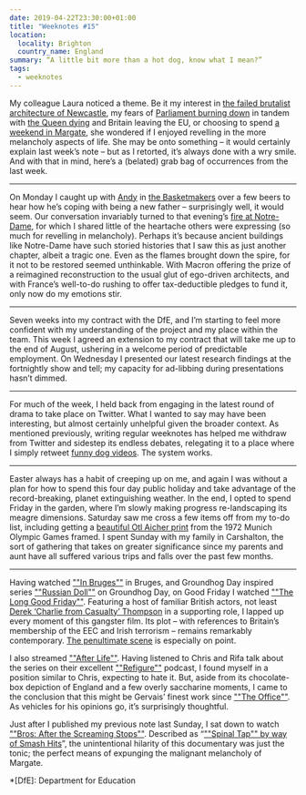 ```yaml
---
date: 2019-04-22T23:30:00+01:00
title: "Weeknotes #15"
location:
  locality: Brighton
  country_name: England
summary: “A little bit more than a hot dog, know what I mean?”
tags:
  - weeknotes
---
```


My colleague Laura noticed a theme. Be it my interest in [the failed brutalist architecture of Newcastle][1], my fears of [Parliament burning down][2] in tandem with [the Queen dying][3] and Britain leaving the EU, or choosing to spend [a weekend in Margate][4], she wondered if I enjoyed revelling in the more melancholy aspects of life. She may be onto something – it would certainly explain last week’s note – but as I retorted, it’s always done with a wry smile. And with that in mind, here’s a (belated) grab bag of occurrences from the last week.

---

On Monday I caught up with [Andy][5] in [the Basketmakers][6] over a few beers to hear how he’s coping with being a new father – surprisingly well, it would seem. Our conversation invariably turned to that evening’s [fire at Notre-Dame][7], for which I shared little of the heartache others were expressing (so much for revelling in melancholy). Perhaps it’s because ancient buildings like Notre-Dame have such storied histories that I saw this as just another chapter, albeit a tragic one. Even as the flames brought down the spire, for it not to be restored seemed unthinkable. With Macron offering the prize of a reimagined reconstruction to the usual glut of ego-driven architects, and with France’s well-to-do rushing to offer tax-deductible pledges to fund it, only now do my emotions stir.

---

Seven weeks into my contract with the DfE, and I’m starting to feel more confident with my understanding of the project and my place within the team. This week I agreed an extension to my contract that will take me up to the end of August, ushering in a welcome period of predictable employment. On Wednesday I presented our latest research findings at the fortnightly show and tell; my capacity for ad-libbing during presentations hasn’t dimmed.

---

For much of the week, I held back from engaging in the latest round of drama to take place on Twitter. What I wanted to say may have been interesting, but almost certainly unhelpful given the broader context. As mentioned previously, writing regular weeknotes has helped me withdraw from Twitter and sidestep its endless debates, relegating it to a place where I simply retweet [funny dog videos][8]. The system works.

---

Easter always has a habit of creeping up on me, and again I was without a plan for how to spend this four day public holiday and take advantage of the record-breaking, planet extinguishing weather. In the end, I opted to spend Friday in the garden, where I’m slowly making progress re-landscaping its meagre dimensions. Saturday saw me cross a few items off from my to-do list, including getting a [beautiful Otl Aicher print][9] from the 1972 Munich Olympic Games framed. I spent Sunday with my family in Carshalton, the sort of gathering that takes on greater significance since my parents and aunt have all suffered various trips and falls over the past few months.

---

Having watched [""In Bruges""][10] in Bruges, and Groundhog Day inspired series [""Russian Doll""][11] on Groundhog Day, on Good Friday I watched [""The Long Good Friday""][12]. Featuring a host of familiar British actors, not least [Derek ‘Charlie from Casualty’ Thompson][13] in a supporting role, I lapped up every moment of this gangster film. Its plot – with references to Britain’s membership of the EEC and Irish terrorism – remains remarkably contemporary. [The penultimate scene][14] is especially on point.

I also streamed [""After Life""][15]. Having listened to Chris and Rifa talk about the series on their excellent [""Refigure""][16] podcast, I found myself in a position similar to Chris, expecting to hate it. But, aside from its chocolate-box depiction of England and a few overly saccharine moments, I came to the conclusion that this might be Gervais’ finest work since [""The Office""][17]. As vehicles for his opinions go, it’s surprisingly thoughtful.

Just after I published my previous note last Sunday, I sat down to watch [""Bros: After the Screaming Stops""][18]. Described as “[""Spinal Tap"" by way of Smash Hits][19]”, the unintentional hilarity of this documentary was just the tonic; the perfect means of expunging the malignant melancholy of Margate.

[1]: /2018/218/a1/tyne_deck/
[2]: https://www.theguardian.com/politics/2019/apr/16/uk-parliament-could-suffer-same-fate-as-notre-dame-warn-mps
[3]: https://www.theguardian.com/uk-news/2017/mar/16/what-happens-when-queen-elizabeth-dies-london-bridge
[4]: /2019/104/a1/weeknotes_14/
[5]: https://twitter.com/andyhume
[6]: https://www.basket-makers-brighton.co.uk
[7]: https://www.bbc.co.uk/news/world-europe-47941794
[8]: https://twitter.com/omw2innisfree/status/1119288572090232833
[9]: http://www.1972municholympics.co.uk/Posters/Poster_Sport_Section.php
[10]: https://www.imdb.com/title/tt0780536
[11]: https://www.netflix.com/title/80211627
[12]: https://www.imdb.com/title/tt0081070
[13]: https://www.imdb.com/name/nm0860054
[14]: https://www.youtube.com/watch?v=9guKu6s19Fw
[15]: https://www.netflix.com/title/80998491
[16]: https://www.facebook.com/refigurepod
[17]: https://www.imdb.com/title/tt0290978
[18]: https://www.imdb.com/title/tt7068942
[19]: https://www.thetimes.co.uk/article/film-review-bros-after-the-screaming-stops-the-grinch-overlord-nrbd0hwws

*[DfE]: Department for Education
